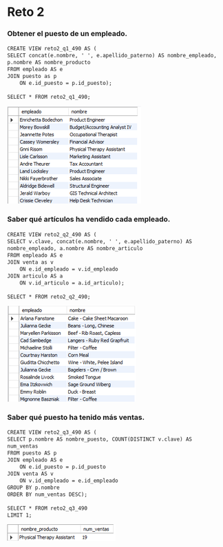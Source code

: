 # Reto 2

### Obtener el puesto de un empleado.

```
CREATE VIEW reto2_q1_490 AS (
SELECT concat(e.nombre, ' ', e.apellido_paterno) AS nombre_empleado, p.nombre AS nombre_producto
FROM empleado AS e
JOIN puesto as p
	ON e.id_puesto = p.id_puesto);

SELECT * FROM reto2_q1_490;
```

![R2_Q1.png](R2_Q1.png)


### Saber qué artículos ha vendido cada empleado.

```
CREATE VIEW reto2_q2_490 AS (
SELECT v.clave, concat(e.nombre, ' ', e.apellido_paterno) AS nombre_empleado, a.nombre AS nombre_articulo
FROM empleado AS e
JOIN venta as v
	ON e.id_empleado = v.id_empleado
JOIN articulo AS a
	ON v.id_articulo = a.id_articulo);

SELECT * FROM reto2_q2_490;
```

![R2_Q2.png](R2_Q2.png)

### Saber qué puesto ha tenido más ventas.

```
CREATE VIEW reto2_q3_490 AS (
SELECT p.nombre AS nombre_puesto, COUNT(DISTINCT v.clave) AS num_ventas
FROM puesto AS p
JOIN empleado AS e
	ON e.id_puesto = p.id_puesto
JOIN venta AS v
	ON v.id_empleado = e.id_empleado
GROUP BY p.nombre
ORDER BY num_ventas DESC);

SELECT * FROM reto2_q3_490
LIMIT 1;
```

![R2_Q3.png](R2_Q3.png)
